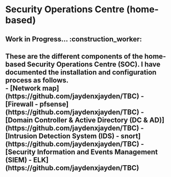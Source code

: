 <h1>Security Operations Centre (home-based)</h1>

<h2>Work in Progress... :construction_worker:</h2>
<h2>These are the different components of the home-based Security Operations Centre (SOC). I have documented the installation and configuration process as follows.
<br />
- [Network map](https://github.com/jaydenxjayden/TBC)
- [Firewall - pfsense](https://github.com/jaydenxjayden/TBC)
- [Domain Controller & Active Directory (DC & AD)](https://github.com/jaydenxjayden/TBC)
- [Intrusion Detection System (IDS) - snort](https://github.com/jaydenxjayden/TBC)
- [Security Information and Events Management (SIEM) - ELK](https://github.com/jaydenxjayden/TBC)
</h2>
